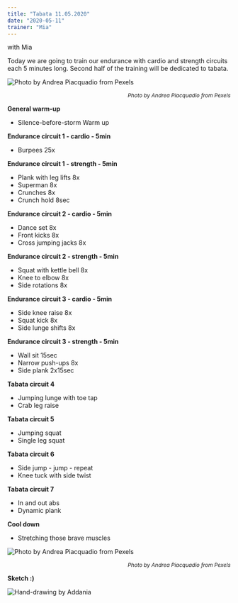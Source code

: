 ```yaml
---
title: "Tabata 11.05.2020"
date: "2020-05-11"
trainer: "Mia"
---
```


with Mia

Today we are going to train our endurance with cardio and strength circuits each 5 minutes long. Second half of the training will be dedicated to tabata.

![](https://i.imgur.com/Re3gzWT.jpg "Photo by Andrea Piacquadio from Pexels")<p style="font-size: 12px; text-align: right">*Photo by Andrea Piacquadio from Pexels*</p>


**General warm-up**
- Silence-before-storm Warm up

**Endurance circuit 1 - cardio - 5min**
- Burpees 25x

**Endurance circuit 1 - strength - 5min**
- Plank with leg lifts 8x
- Superman 8x
- Crunches 8x
- Crunch hold 8sec

**Endurance circuit 2 - cardio - 5min**
- Dance set 8x
- Front kicks 8x
- Cross jumping jacks 8x

**Endurance circuit 2 - strength - 5min**
- Squat with kettle bell 8x
- Knee to elbow 8x
- Side rotations 8x

**Endurance circuit 3 - cardio - 5min**
- Side knee raise 8x
- Squat kick 8x
- Side lunge shifts 8x

**Endurance circuit 3 - strength - 5min**
- Wall sit 15sec
- Narrow push-ups 8x
- Side plank 2x15sec

**Tabata circuit 4**
- Jumping lunge with toe tap
- Crab leg raise

**Tabata circuit 5**
- Jumping squat
- Single leg squat

**Tabata circuit 6**
- Side jump - jump - repeat
- Knee tuck with side twist

**Tabata circuit 7**
- In and out abs
- Dynamic plank

**Cool down**
- Stretching those brave muscles

![](https://i.imgur.com/NGA6to2.jpg "Photo by Andrea Piacquadio from Pexels")<p style="font-size: 12px; text-align: right">*Photo by Andrea Piacquadio from Pexels*</p>

**Sketch :)**

![](https://i.imgur.com/YJeHHnu.jpg "Hand-drawing by Addania")
